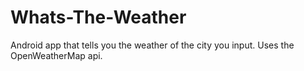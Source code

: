 # Whats-The-Weather
Android app that tells you the weather of the city you input. Uses the OpenWeatherMap api.
